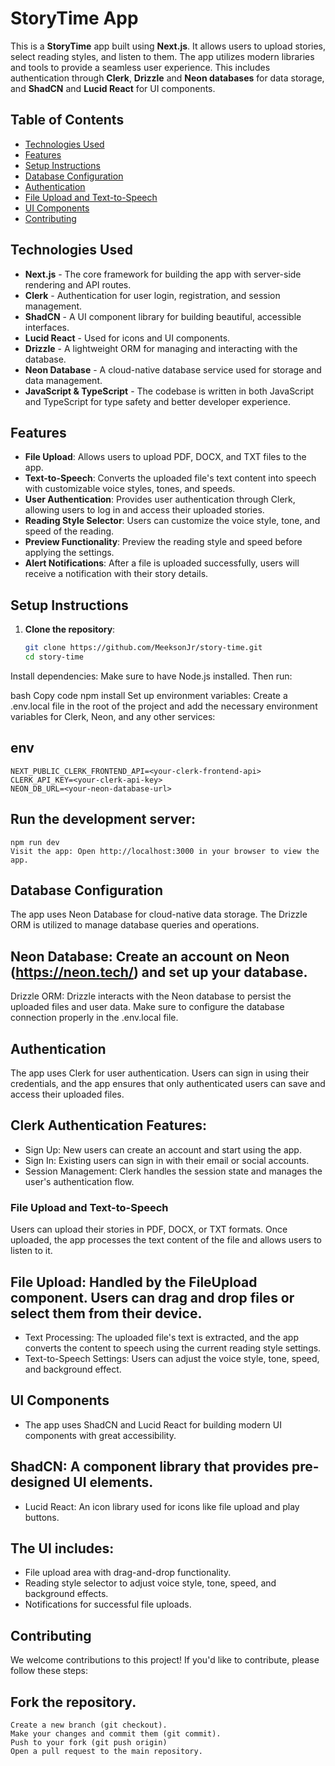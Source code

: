 # StoryTime App

This is a **StoryTime** app built using **Next.js**. It allows users to upload stories, select reading styles, and listen to them. The app utilizes modern libraries and tools to provide a seamless user experience. This includes authentication through **Clerk**, **Drizzle** and **Neon databases** for data storage, and **ShadCN** and **Lucid React** for UI components.

## Table of Contents

- [Technologies Used](#technologies-used)
- [Features](#features)
- [Setup Instructions](#setup-instructions)
- [Database Configuration](#database-configuration)
- [Authentication](#authentication)
- [File Upload and Text-to-Speech](#file-upload-and-text-to-speech)
- [UI Components](#ui-components)
- [Contributing](#contributing)

## Technologies Used

- **Next.js** - The core framework for building the app with server-side rendering and API routes.
- **Clerk** - Authentication for user login, registration, and session management.
- **ShadCN** - A UI component library for building beautiful, accessible interfaces.
- **Lucid React** - Used for icons and UI components.
- **Drizzle** - A lightweight ORM for managing and interacting with the database.
- **Neon Database** - A cloud-native database service used for storage and data management.
- **JavaScript & TypeScript** - The codebase is written in both JavaScript and TypeScript for type safety and better developer experience.

## Features

- **File Upload**: Allows users to upload PDF, DOCX, and TXT files to the app.
- **Text-to-Speech**: Converts the uploaded file's text content into speech with customizable voice styles, tones, and speeds.
- **User Authentication**: Provides user authentication through Clerk, allowing users to log in and access their uploaded stories.
- **Reading Style Selector**: Users can customize the voice style, tone, and speed of the reading.
- **Preview Functionality**: Preview the reading style and speed before applying the settings.
- **Alert Notifications**: After a file is uploaded successfully, users will receive a notification with their story details.

## Setup Instructions

1. **Clone the repository**:
   ```bash
   git clone https://github.com/MeeksonJr/story-time.git
   cd story-time
Install dependencies: Make sure to have Node.js installed. Then run:

bash
Copy code
npm install
Set up environment variables: Create a .env.local file in the root of the project and add the necessary environment variables for Clerk, Neon, and any other services:

## env
```
NEXT_PUBLIC_CLERK_FRONTEND_API=<your-clerk-frontend-api>
CLERK_API_KEY=<your-clerk-api-key>
NEON_DB_URL=<your-neon-database-url>

```
## Run the development server:
```
npm run dev
Visit the app: Open http://localhost:3000 in your browser to view the app.
```
## Database Configuration
The app uses Neon Database for cloud-native data storage. The Drizzle ORM is utilized to manage database queries and operations.

## Neon Database: Create an account on Neon (https://neon.tech/) and set up your database.
Drizzle ORM: Drizzle interacts with the Neon database to persist the uploaded files and user data. Make sure to configure the database connection properly in the .env.local file.
## Authentication
The app uses Clerk for user authentication. Users can sign in using their credentials, and the app ensures that only authenticated users can save and access their uploaded files.

## Clerk Authentication Features:
- Sign Up: New users can create an account and start using the app.
- Sign In: Existing users can sign in with their email or social accounts.
- Session Management: Clerk handles the session state and manages the user's authentication flow.
### File Upload and Text-to-Speech
Users can upload their stories in PDF, DOCX, or TXT formats. Once uploaded, the app processes the text content of the file and allows users to listen to it.

## File Upload: Handled by the FileUpload component. Users can drag and drop files or select them from their device.
- Text Processing: The uploaded file's text is extracted, and the app converts the content to speech using the current reading style settings.
- Text-to-Speech Settings: Users can adjust the voice style, tone, speed, and background effect.
## UI Components
- The app uses ShadCN and Lucid React for building modern UI components with great accessibility.

## ShadCN: A component library that provides pre-designed UI elements.
- Lucid React: An icon library used for icons like file upload and play buttons.

## The UI includes:
- File upload area with drag-and-drop functionality.
- Reading style selector to adjust voice style, tone, speed, and background effects.
- Notifications for successful file uploads.

## Contributing
We welcome contributions to this project! If you'd like to contribute, please follow these steps:

## Fork the repository.
```
Create a new branch (git checkout).
Make your changes and commit them (git commit).
Push to your fork (git push origin)
Open a pull request to the main repository.
```